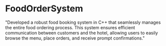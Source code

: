# FoodOrderSystem
"Developed a robust food booking system in C++ that seamlessly manages the entire food ordering process. This system ensures efficient communication between customers and the hotel, allowing users to easily browse the menu, place orders, and receive prompt confirmations."
